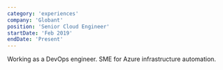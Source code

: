```yaml
---
category: 'experiences'
company: 'Globant'
position: 'Senior Cloud Engineer'
startDate: 'Feb 2019'
endDate: 'Present'
---
```


Working as a DevOps engineer. SME for Azure infrastructure automation.